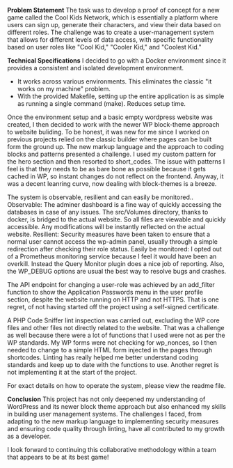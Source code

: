 __Problem Statement__
The task was to develop a proof of concept for a new game called the Cool Kids Network, which is essentially a platform where users can sign up, generate their characters, and view their data based on different roles. The challenge was to create a user-management system that allows for different levels of data access, with specific functionality based on user roles like "Cool Kid," "Cooler Kid," and "Coolest Kid."

__Technical Specifications__
I decided to go with a Docker environment since it provides a consistent and isolated development environment.
- It works across various environments. This eliminates the classic "it works on my machine" problem.
- With the provided Makefile, setting up the entire application is as simple as running a single command (make). Reduces setup time.

Once the environment setup and a basic empty wordpress website was created, I then decided to work with the newer WP block-theme approach to website buliding.
To be honest, it was new for me since I worked on previous projects relied on the classic builder where pages can be built form the ground up.
The new markup language and the approach to coding blocks and patterns presented a challenge. I used my custom pattern for the hero section and then resorted to short_codes. The issue with patterns I feel is that they needs to be as bare bone as possible because it gets cached in WP, so instant changes do not reflect on the frontend.
Anyway, it was a decent leanring curve, now dealing with block-themes is a breeze.

The system is observable, resilient and can easily be monitored..
Observable: The adminer dashboard is a fine way of quickly accessing the databases in case of any issues. The src/Volumes directory, thanks to docker, is bridged to the actual website. So all files are viewable and quickly accessible. Any modifications will be instantly reflected on the actual website.
Resilient: Security measures have been taken to ensure that a normal user cannot access the wp-admin panel, usually through a simple redirection after checking their role status.
Easily be monitored: I opted out of a Prometheus monitoring service because I feel it would have been an overkill. Instead the Query Monitor plugin does a nice job of reporting. Also, the WP_DEBUG options are usual the best way to resolve bugs and crashes.

The API endpoint for changing a user-role was achieved by an add_filter function to show the Application Passwords menu in the user profile section, despite the website running on HTTP and not HTTPS. That is one regret, of not having started off the project using a self-signed certificate.

A PHP Code Sniffer lint inspection was carried out, excluding the WP core files and other files not directly related to the website.
That was a challenge as well because there were a lot of functions that I used were not as per the WP standards. My WP forms were not checking for wp_nonces, so I then needed to change to a simple HTML form injected in the pages through shortcodes. Linting has really helped me better understand coding standards and keep up to date with the functions to use. Another regret is not implementing it at the start of the project.

For exact details on how to operate the system, please view the readme file.

__Conclusion__
This project has not only deepened my understanding of WordPress and its newer block theme approach but also enhanced my skills in building user management systems. The challenges I faced, from adapting to the new markup language to implementing security measures and ensuring code quality through linting, have all contributed to my growth as a developer.

I look forward to continuing this collaborative methodology within a team that appears to be at its best game!